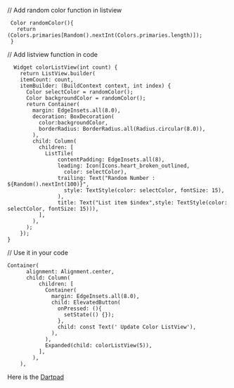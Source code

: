 // Add random color function in listview

     Color randomColor(){
       return (Colors.primaries[Random().nextInt(Colors.primaries.length)]);
     }

// Add listview function in code

      Widget colorListView(int count) {
        return ListView.builder(
        itemCount: count,
        itemBuilder: (BuildContext context, int index) {
          Color selectColor = randomColor();
          Color backgroundColor = randomColor();
          return Container(
            margin: EdgeInsets.all(8.0),
            decoration: BoxDecoration(
              color:backgroundColor,
              borderRadius: BorderRadius.all(Radius.circular(8.0)),
            ),
            child: Column(
              children: [
                ListTile(
                    contentPadding: EdgeInsets.all(8),
                    leading: Icon(Icons.heart_broken_outlined,
                      color: selectColor),
                    trailing: Text("Random Number : ${Random().nextInt(100)}",
                      style: TextStyle(color: selectColor, fontSize: 15),
                    ),
                    title: Text("List item $index",style: TextStyle(color: selectColor, fontSize: 15))),
              ],
            ),
          );
        });
  	}

   
// Use it in your code

    Container(
          alignment: Alignment.center,
          child: Column(
              children: [
                Container(
                  margin: EdgeInsets.all(8.0),
                  child: ElevatedButton(
                    onPressed: (){
                      setState(() {});
                    },
                    child: const Text(' Update Color ListView'),
                  ),
                ),
                Expanded(child: colorListView(5)),
              ],
            ),
        ),
    
Here is the [Dartpad](https://dartpad.dev/?id=09c098da6e460390a5ac677fa38f39d7)
